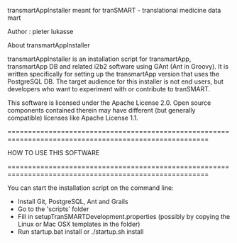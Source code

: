 transmartAppInstaller meant for  tranSMART - translational medicine data mart

Author : pieter lukasse

About transmartAppInstaller

transmartAppInstaller is an installation script for transmartApp, transmartApp DB and related i2b2 software
using GAnt (Ant in Groovy). It is written specifically for setting up the transmartApp version that uses
the PostgreSQL DB.
The target audience for this installer is not end users, but developers who want to experiment with or contribute to tranSMART.

This software is licensed under the Apache License 2.0.
Open source components contained therein may have different (but generally compatible) licenses like Apache License 1.1.


=======================================================================================================

HOW TO USE THIS SOFTWARE

=======================================================================================================

You can start the installation script on the command line:
 * Install Git, PostgreSQL, Ant and Grails
 * Go to the 'scripts' folder
 * Fill in setupTranSMARTDevelopment.properties (possibly by copying the Linux or Mac OSX templates in the folder)
 * Run startup.bat install or ./startup.sh install
